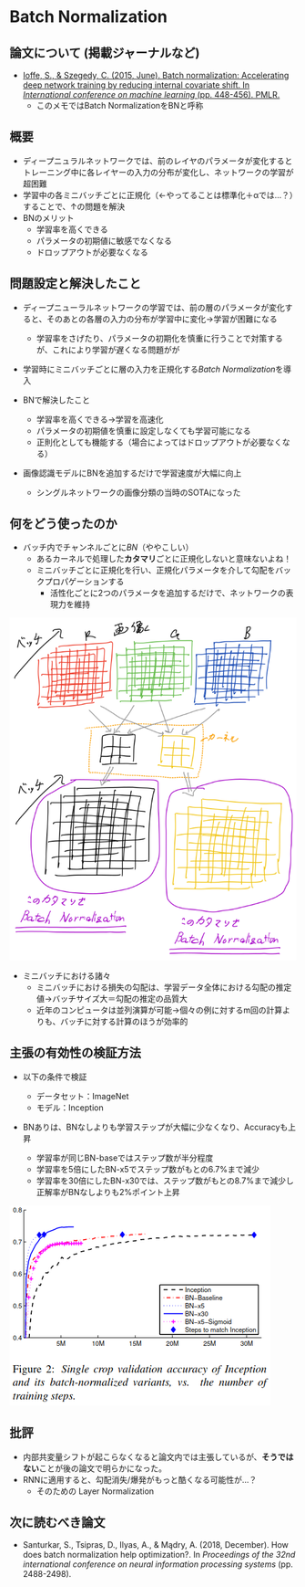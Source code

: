 # Batch Normalization

## 論文について (掲載ジャーナルなど)
- [Ioffe, S., & Szegedy, C. (2015, June). Batch normalization:  Accelerating deep network training by reducing internal covariate shift. In *International conference on machine learning* (pp. 448-456). PMLR.](https://arxiv.org/abs/1502.03167)
  - このメモではBatch NormalizationをBNと呼称


## 概要
- ディープニュラルネットワークでは、前のレイヤのパラメータが変化するとトレーニング中に各レイヤーの入力の分布が変化し、ネットワークの学習が超困難
- 学習中の各ミニバッチごとに正規化（←やってることは標準化＋αでは…？）することで、↑の問題を解決
- BNのメリット
  - 学習率を高くできる
  - パラメータの初期値に敏感でなくなる
  - ドロップアウトが必要なくなる

## 問題設定と解決したこと
- ディープニューラルネットワークの学習では、前の層のパラメータが変化すると、そのあとの各層の入力の分布が学習中に変化→学習が困難になる
  - 学習率をさげたり、パラメータの初期化を慎重に行うことで対策するが、これにより学習が遅くなる問題がが

- 学習時にミニバッチごとに層の入力を正規化する*Batch Normalization*を導入
- BNで解決したこと
  - 学習率を高くできる→学習を高速化
  - パラメータの初期値を慎重に設定しなくても学習可能になる
  - 正則化としても機能する（場合によってはドロップアウトが必要なくなる）
- 画像認識モデルにBNを追加するだけで学習速度が大幅に向上
  - シングルネットワークの画像分類の当時のSOTAになった


## 何をどう使ったのか
- バッチ内でチャンネルごとに*BN*（ややこしい）
  - あるカーネルで処理した**カタマリ**ごとに正規化しないと意味ないよね！
  - ミニバッチごとに正規化を行い、正規化パラメータを介して勾配をバックプロパゲーションする
    - 活性化ごとに2つのパラメータを追加するだけで、ネットワークの表現力を維持

<img src="../picture/Batch Normalization.png" alt="ResNextメモ"  />

- ミニバッチにおける諸々
  - ミニバッチにおける損失の勾配は、学習データ全体における勾配の推定値→バッチサイズ大＝勾配の推定の品質大
  - 近年のコンピュータは並列演算が可能→個々の例に対するm回の計算よりも、バッチに対する計算のほうが効率的

## 主張の有効性の検証方法
- 以下の条件で検証

  - データセット：ImageNet
  - モデル：Inception

- BNありは、BNなしよりも学習ステップが大幅に少なくなり、Accuracyも上昇

  - 学習率が同じBN-baseではステップ数が半分程度
  - 学習率を5倍にしたBN-x5でステップ数がもとの6.7%まで減少
  - 学習率を30倍にしたBN-x30では、ステップ数がもとの8.7%まで減少し正解率がBNなしよりも2%ポイント上昇


![BN_speed_up](../picture/BN_speed_up.png)



## 批評
- 内部共変量シフトが起こらなくなると論文内では主張しているが、**そうではない**ことが後の論文で明らかになった。
- RNNに適用すると、勾配消失/爆発がもっと酷くなる可能性が…？
  - そのための Layer Normalization


## 次に読むべき論文
- Santurkar, S., Tsipras, D., Ilyas, A., & Mądry, A. (2018, December). How does batch normalization help optimization?. In *Proceedings of the 32nd international conference on neural information processing systems* (pp. 2488-2498).
